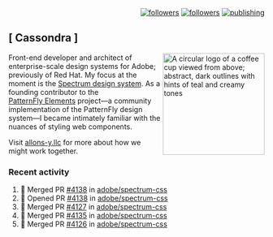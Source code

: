 <p align="right"><a rel="me" href="https://front-end.social/@castastrophe">
    <img alt="followers" title="Follow me on Mastodon" src="https://img.shields.io/mastodon/follow/109297102751309835?domain=https%3A%2F%2Ffront-end.social&label=Follow&logo=mastodon&logoColor=white&style=for-the-badge&labelColor=008080&color=006969"/></a>
  <a href="https://codepen.io/castastrophe/">
    <img alt="followers" title="Follow me on CodePen" src="https://img.shields.io/badge/23-1?color=640464&labelColor=7c007c&style=for-the-badge&logo=codepen&label=Follow"/></a>
<a href="https://castastrophe.medium.com/">
    <img alt="publishing" title="View articles on Medium" src="https://img.shields.io/badge/107-1?color=666&labelColor=444&label=subscribe&logo=medium&logoColor=white&style=for-the-badge"/></a>
</p>

## [&nbsp;Cassondra&nbsp;]

<img align="right" src="https://github-production-user-asset-6210df.s3.amazonaws.com/1840295/253016758-ba468774-1cd3-42c2-8f43-947b5eeb5edf.png" height="200" alt="A circular logo of a coffee cup viewed from above; abstract, dark outlines with hints of teal and creamy tones">

Front-end developer and architect of enterprise-scale design systems for Adobe; previously of Red Hat. My focus at the moment is the [Spectrum design system](https://github.com/adobe/spectrum-css). As a founding contributor to the [PatternFly&nbsp;Elements](https://github.com/patternfly/patternfly-elements) project&mdash;a community implementation of the PatternFly design system&mdash;I became intimately familiar with the nuances of styling web components.

Visit [allons-y.llc](http://allons-y.llc/) for more about how we might work together.

### Recent activity

<!--START_SECTION:activity-->
1. 🎉 Merged PR [#4138](https://github.com/adobe/spectrum-css/pull/4138) in [adobe/spectrum-css](https://github.com/adobe/spectrum-css)
2. 💪 Opened PR [#4138](https://github.com/adobe/spectrum-css/pull/4138) in [adobe/spectrum-css](https://github.com/adobe/spectrum-css)
3. 🎉 Merged PR [#4127](https://github.com/adobe/spectrum-css/pull/4127) in [adobe/spectrum-css](https://github.com/adobe/spectrum-css)
4. 🎉 Merged PR [#4135](https://github.com/adobe/spectrum-css/pull/4135) in [adobe/spectrum-css](https://github.com/adobe/spectrum-css)
5. 🎉 Merged PR [#4126](https://github.com/adobe/spectrum-css/pull/4126) in [adobe/spectrum-css](https://github.com/adobe/spectrum-css)
<!--END_SECTION:activity-->
